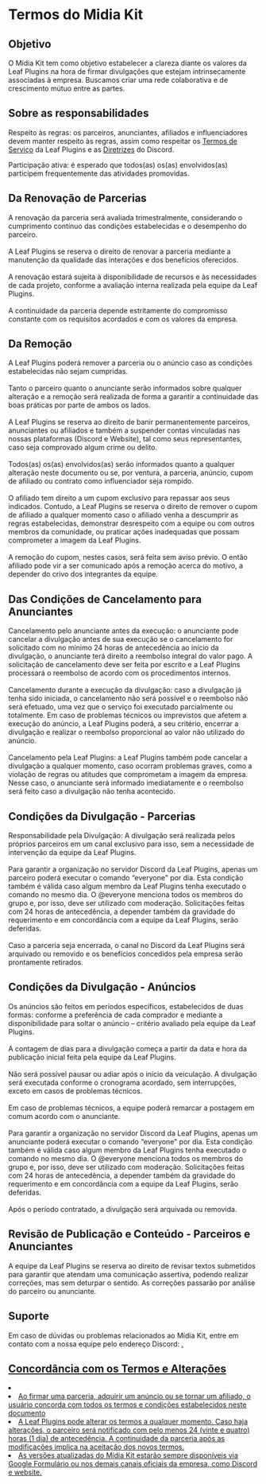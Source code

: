 # Termos do Midia Kit

## Objetivo

<p>
    O Mídia Kit tem como objetivo estabelecer a clareza diante os valores da Leaf Plugins na hora de firmar divulgações que estejam intrinsecamente associadas à empresa. Buscamos criar uma rede colaborativa e de crescimento mútuo entre as partes.
</p>

## Sobre as responsabilidades

<p>
    <control>Respeito às regras</control>: os parceiros, anunciantes, afiliados e influenciadores devem manter respeito às regras, assim como respeitar os <a href="termos-serviços.md">Termos de Serviço</a> da Leaf Plugins e as <a href="https://discord.com/guidelines">Diretrizes</a> do Discord.
</p>

<p>
    <control>Participação ativa</control>: é esperado que todos(as) os(as) envolvidos(as) participem frequentemente das atividades promovidas.
</p>

## Da Renovação de Parcerias

<p>
    A renovação da parceria será avaliada trimestralmente, considerando o cumprimento contínuo das condições estabelecidas e o desempenho do parceiro.<br>
    <br>
    A Leaf Plugins se reserva o direito de renovar a parceria mediante a manutenção da qualidade das interações e dos benefícios oferecidos.<br>
    <br>
    A renovação estará sujeita à disponibilidade de recursos e às necessidades de cada projeto, conforme a avaliação interna realizada pela equipe da Leaf Plugins.<br>
    <br>    
    A continuidade da parceria depende estritamente do compromisso constante com os requisitos acordados e com os valores da empresa.
</p>

## Da Remoção

<p>
    A Leaf Plugins poderá remover a parceria ou o anúncio caso as condições estabelecidas não sejam cumpridas.<br>
    <br>
    Tanto o parceiro quanto o anunciante serão informados sobre qualquer alteração e a remoção será realizada de forma a garantir a continuidade das boas práticas por parte de ambos os lados.<br>
    <br>
    A Leaf Plugins se reserva ao direito de banir permanentemente parceiros, anunciantes ou afiliados e também a suspender contas vinculadas nas nossas plataformas (Discord e Website), tal como seus representantes, caso seja comprovado algum crime ou delito.<br>
    <br>
    Todos(as) os(as) envolvidos(as) serão informados quanto a qualquer alteração neste documento ou se, por ventura, a parceria, anúncio, cupom de afiliado ou contrato como influenciador seja rompido.<br>
    <br>
    O afiliado tem direito a um cupom exclusivo para repassar aos seus indicados. Contudo, a Leaf Plugins se reserva o direito de remover o cupom de afiliado a qualquer momento caso o afiliado venha a descumprir as regras estabelecidas, demonstrar desrespeito com a equipe ou com outros membros da comunidade, ou praticar ações inadequadas que possam comprometer a imagem da Leaf Plugins.<br>
    <br>
    A remoção do cupom, nestes casos, será feita sem aviso prévio. O então afiliado pode vir a ser comunicado após a remoção acerca do motivo, a depender do crivo dos integrantes da equipe.
</p>

## Das Condições de Cancelamento para Anunciantes

<p>
    <control>Cancelamento pelo anunciante antes da execução</control>: o anunciante pode cancelar a divulgação antes de sua execução se o cancelamento for solicitado com no mínimo 24 horas de antecedência ao início da divulgação, o anunciante terá direito a reembolso integral do valor pago. A solicitação de cancelamento deve ser feita por escrito e a Leaf Plugins processará o reembolso de acordo com os procedimentos internos.<br> 
    <br>
    <control>Cancelamento durante a execução da divulgação</control>: caso a divulgação já tenha sido iniciada, o cancelamento não será possível e o reembolso não será efetuado, uma vez que o serviço foi executado parcialmente ou totalmente. Em caso de problemas técnicos ou imprevistos que afetem a execução do anúncio, a Leaf Plugins poderá, a seu critério, encerrar a divulgação e realizar o reembolso proporcional ao valor não utilizado do anúncio.<br>
    <br>
    <control>Cancelamento pela Leaf Plugins</control>: a Leaf Plugins também pode cancelar a divulgação a qualquer momento, caso ocorram problemas graves, como a violação de regras ou atitudes que comprometam a imagem da empresa. Nesse caso, o anunciante será informado imediatamente e o reembolso será feito caso a divulgação não tenha acontecido.
</p>

## Condições da Divulgação - Parcerias

<p>
    <control>Responsabilidade pela Divulgação</control>: A divulgação será realizada pelos próprios parceiros em um canal exclusivo para isso, sem a necessidade de intervenção da equipe da Leaf Plugins.<br>
    <br>
    Para garantir a organização no servidor Discord da Leaf Plugins, apenas um parceiro poderá executar o comando “everyone" por dia. Esta condição também é válida caso algum membro da Leaf Plugins tenha executado o comando no mesmo dia. O @everyone menciona todos os membros do grupo e, por isso, deve ser utilizado com moderação. Solicitações feitas com 24 horas de antecedência, a depender também da gravidade do requerimento e em concordância com a equipe da Leaf Plugins, serão deferidas.<br>
    <br>
    Caso a parceria seja encerrada, o canal no Discord da Leaf Plugins será arquivado ou removido e os benefícios concedidos pela empresa serão prontamente retirados.
</p>

## Condições da Divulgação - Anúncios

<p>
    Os anúncios são feitos em períodos específicos, estabelecidos de duas formas: conforme a preferência de cada comprador e mediante a disponibilidade para soltar o anúncio – critério avaliado pela equipe da Leaf Plugins.<br>
    <br>
    A contagem de dias para a divulgação começa a partir da data e hora da publicação inicial feita pela equipe da Leaf Plugins.<br>
    <br>
    Não será possível pausar ou adiar após o início da veiculação. A divulgação será executada conforme o cronograma acordado, sem interrupções, exceto em casos de problemas técnicos.<br>
    <br>
    Em caso de problemas técnicos, a equipe poderá remarcar a postagem em comum acordo com o anunciante.<br>
    <br>
    Para garantir a organização no servidor Discord da Leaf Plugins, apenas um anunciante poderá executar o comando “everyone" por dia. Esta condição também é válida caso algum membro da Leaf Plugins tenha executado o comando no mesmo dia. O @everyone menciona todos os membros do grupo e, por isso, deve ser utilizado com moderação. Solicitações feitas com 24 horas de antecedência, a depender também da gravidade do requerimento e em concordância com a equipe da Leaf Plugins, serão deferidas.<br>
    <br>
    Após o período contratado, a divulgação será arquivada ou removida.
</p>

## Revisão de Publicação e Conteúdo  - Parceiros e Anunciantes

<p>
    A equipe da Leaf Plugins se reserva ao direito de revisar textos submetidos para garantir que atendam uma comunicação assertiva, podendo realizar correções, mas sem deturpar o sentido. As correções passarão por análise do parceiro ou anunciante. 
</p>

## Suporte

<p>
    Em caso de dúvidas ou problemas relacionados ao Mídia Kit, entre em contato com a nossa equipe pelo endereço Discord: <a href="https://leafplugins.com/discord"/>.
</p>

## Concordância com os Termos e Alterações

<list type="none">
    <li>
        <list type="none">
        <li>
            Ao firmar uma parceria, adquirir um anúncio ou se tornar um afiliado, o usuário concorda com todos os termos e condições estabelecidos neste documento
        </li>
        <li>
            A Leaf Plugins pode alterar os termos a qualquer momento. Caso haja alterações, o parceiro será notificado com pelo menos 24 (vinte e quatro) horas (1 dia) de antecedência. A continuidade da parceria após as modificações implica na aceitação dos novos termos.
        </li>
        <li>
            As versões atualizadas do Mídia Kit estarão sempre disponíveis via Google Formulário ou nos demais canais oficiais da empresa, como Discord e website.
        </li>
        </list>
    </li>
</list>